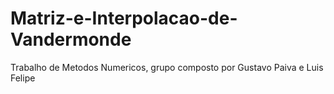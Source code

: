 # Matriz-e-Interpolacao-de-Vandermonde
Trabalho de Metodos Numericos, grupo composto por Gustavo Paiva e Luis Felipe
